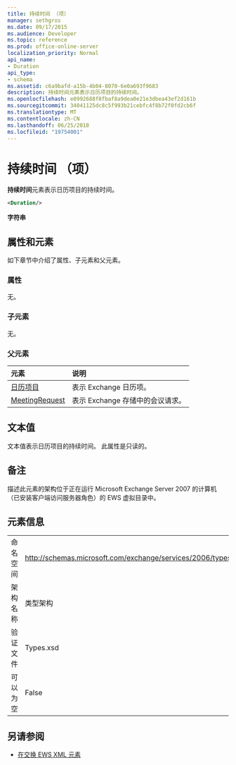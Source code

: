 ```yaml
---
title: 持续时间 （项）
manager: sethgros
ms.date: 09/17/2015
ms.audience: Developer
ms.topic: reference
ms.prod: office-online-server
localization_priority: Normal
api_name:
- Duration
api_type:
- schema
ms.assetid: c6a9bafd-a15b-4b04-8070-6e0a693f9683
description: 持续时间元素表示日历项目的持续时间。
ms.openlocfilehash: e0992688f8fbaf8a9dea0e21e3dbea43ef2d161b
ms.sourcegitcommit: 34041125dc8c5f993b21cebfc4f8b72f0fd2cb6f
ms.translationtype: MT
ms.contentlocale: zh-CN
ms.lasthandoff: 06/25/2018
ms.locfileid: "19754001"
---
```

# <a name="duration-items"></a>持续时间 （项）

**持续时间**元素表示日历项目的持续时间。 
  
```xml
<Duration/>
```

 **字符串**
## <a name="attributes-and-elements"></a>属性和元素

如下章节中介绍了属性、子元素和父元素。
  
### <a name="attributes"></a>属性

无。
  
### <a name="child-elements"></a>子元素

无。
  
### <a name="parent-elements"></a>父元素

|**元素**|**说明**|
|:-----|:-----|
|[日历项目](calendaritem.md) <br/> |表示 Exchange 日历项。  <br/> |
|[MeetingRequest](meetingrequest.md) <br/> |表示 Exchange 存储中的会议请求。  <br/> |
   
## <a name="text-value"></a>文本值

文本值表示日历项目的持续时间。 此属性是只读的。
  
## <a name="remarks"></a>备注

描述此元素的架构位于正在运行 Microsoft Exchange Server 2007 的计算机（已安装客户端访问服务器角色）的 EWS 虚拟目录中。
  
## <a name="element-information"></a>元素信息

|||
|:-----|:-----|
|命名空间  <br/> |http://schemas.microsoft.com/exchange/services/2006/types  <br/> |
|架构名称  <br/> |类型架构  <br/> |
|验证文件  <br/> |Types.xsd  <br/> |
|可以为空  <br/> |False  <br/> |
   
## <a name="see-also"></a>另请参阅

- [在交换 EWS XML 元素](ews-xml-elements-in-exchange.md)


